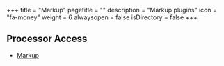+++
title = "Markup"
pagetitle = ""
description = "Markup plugins"
icon = "fa-money"
weight = 6
alwaysopen = false
isDirectory = false
+++

## Processor Access
* [Markup](https://github.com/TravelgateX)
